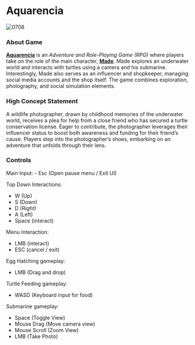 <h1>Aquarencia</h1>

![0708](https://github.com/Gramonesk/Aquarencia/assets/154248035/a1bfb4f8-25b0-4f2d-b076-3702cf897b18)

<h3>About Game</h3>
    <u><b>Aquarencia</b></u> is an <i>Adventure and Role-Playing Game (RPG)</i> where players take on the role of the main character, <u><b>Made</b></u>. Made explores an underwater world and interacts with turtles using a camera and his submarine. Interestingly, Made also serves as an influencer and shopkeeper, managing social media accounts and the shop itself. The game combines exploration, photography, and social simulation elements.

<h3>High Concept Statement</h3>
A wildlife photographer, drawn by childhood memories of the underwater world, receives a plea for help from a close friend who has secured a turtle conservation license. Eager to contribute, the photographer leverages their influencer status to boost both awareness and funding for their friend’s cause. Players step into the photographer’s shoes, embarking on an adventure that unfolds through their lens.

<h3>Controls</h3>
Main Input:
- Esc (Open pause menu / Exit UI)

Top Down Interactions:
- W (Up)
- S (Down)
- D (Right)
- A (Left)
- Space (interact)

Menu Interaction:
- LMB (interact)
- ESC (cancel / exit)

Egg Hatching gameplay:
- LMB (Drag and drop)

Turtle Feeding gameplay:
- WASD (Keyboard input for food)

Submarine gameplay:
- Space (Toggle View)
- Mouse Drag (Move camera view)
- Mouse Scroll (Zoom View)
- LMB (Take Photo)
